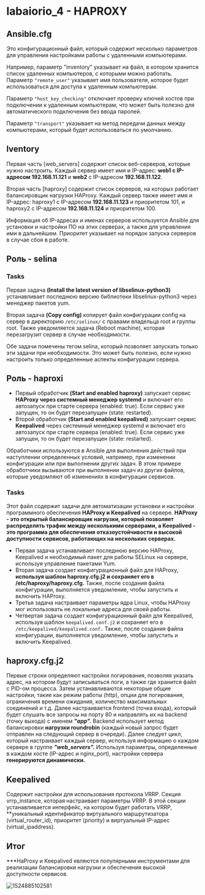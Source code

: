 # labaiorio_4 - HAPROXY
## Ansible.cfg
Это конфигурационный файл, который содержит несколько параметров для управления настройками работы с удаленными компьютерами.

Например, параметр "inventory" указывает на файл, в котором хранится список удаленных компьютеров, с которыми можно работать. Параметр ```"remote_user"``` указывает имя пользователя, которое будет использоваться для доступа к удаленным компьютерам.

Параметр ```"host_key_checking"``` отключает проверку ключей хостов при подключении к удаленным компьютерам, что может быть полезно для автоматического подключения без ввода паролей.

Параметр ```"transport"``` указывает на метод передачи данных между компьютерами, который будет использоваться по умолчанию.

## Iventory
Первая часть [web_servers] содержит список веб-серверов, которые нужно настроить. Каждый сервер имеет имя и IP-адрес: **web1 с IP-адресом 192.168.11.121** и **web2** с IP-адресом **192.168.11.122**.

Вторая часть [haproxy] содержит список серверов, на которых работает балансировщик нагрузки HAProxy. Каждый сервер также имеет имя и IP-адрес: haproxy1 с IP-адресом **192.168.11.123** и приоритетом 101, и haproxy2 с IP-адресом **192.168.11.124** и приоритетом 100.

Информация об IP-адресах и именах серверов используется Ansible для установки и настройки ПО на этих серверах, а также для управления ими в дальнейшем. Приоритет указывает на порядок запуска серверов в случае сбоя в работе.

## Роль - selina 
### Tasks 
Первая задача **(Install the latest version of libselinux-python3)** устанавливает последнюю версию библиотеки libselinux-python3 через менеджер пакетов yum.

Вторая задача **(Copy config)** копирует файл конфигурации config на сервер в директорию ```/etc/selinux/``` с правами владельца root и группы root. Также уведомляется задача (Reboot machine), которая перезагрузит сервер в случае необходимости.

Обе задачи помечены тегом selina, который позволяет запускать только эти задачи при необходимости. Это может быть полезно, если нужно настроить только определенные аспекты конфигурации сервера.

## Роль - haproxi 
- Первый обработчик **(Start and enabled haproxy)** запускает сервис **HAProxy через системный менеджер systemd** и включает его автозапуск при старте сервера (enabled: true). Если сервис уже запущен, то он будет перезапущен (state: restarted).
- Второй обработчик **(Start and enabled keepalived)** запускает сервис **Keepalived** через системный менеджер systemd и включает его автозапуск при старте сервера (enabled: true). Если сервис уже запущен, то он будет перезапущен (state: restarted).

Обработчики используются в Ansible для выполнения действий при наступлении определенных условий, например, при изменении конфигурации или при выполнении других задач. В этом примере обработчики вызываются при выполнении задач из других файлов, которые уведомляют об изменениях в конфигурации сервисов.

### Tasks 
Этот файл содержит задачи для автоматизации установки и настройки программного обеспечения **HAProxy и Keepalived** на сервере. **HAProxy - это открытый балансировщик нагрузки, который позволяет распределять трафик между несколькими серверами, а Keepalived - это программа для обеспечения отказоустойчивости и высокой доступности сервисов, работающих на нескольких серверах.**

- Первая задача устанавливает последнюю версию HAProxy, Keepalived и необходимый пакет для работы SELinux на сервере, используя управление пакетами Yum.
- Вторая задача создает конфигурационный файл для HAProxy, **используя шаблон haproxy.cfg.j2 и сохраняет его в /etc/haproxy/haproxy.cfg.** Также, после создания файла конфигурации, выполняется уведомление, чтобы запустить и включить HAProxy.
- Третья задача настраивает параметры ядра Linux, чтобы HAProxy мог использовать не локальные адреса для своей работы.
- Четвертая задача создает конфигурационный файл для Keepalived, используя шаблон ```keepalived.conf.j2``` и сохраняет его в ```/etc/keepalived/keepalived.conf.``` Также, после создания файла конфигурации, выполняется уведомление, чтобы запустить и включить Keepalived.

## haproxy.cfg.j2
Первые строки определяют настройки логирования, позволяя указать адрес, на котором будут записываться логи, а также где хранится файл с PID-ом процесса.
Затем устанавливаются некоторые общие настройки, такие как режим работы (http), опции для логирования, ограничения времени ожидания, количество максимальных соединений и т.д.
Далее настраивается frontend (точка входа), который будет слушать все запросы на порту 80 и направлять их на backend (точку выхода) с именем ***"app".***
Backend использует метод балансировки **нагрузки roundrobin** (каждый новый запрос будет отправлен на следующий сервер в очереди). Далее следует цикл, который настраивает каждый сервер, используя информацию о каждом сервере в группе ***"web_servers".*** Используя параметры, определенные в каждом хосте (IP-адрес и nginx_port), настройки сервера **генерируются динамически.**

## Keepalived
Cодержит настройки для использования протокола VRRP. Cекция vrrp_instance, которая настраивает параметры VRRP. В этой секции устанавливается интерфейс, на котором будет работать VRRP, **уникальный идентификатор виртуального маршрутизатора (virtual_router_id), приоритет (priority) и виртуальный IP-адрес (virtual_ipaddress). 

## Итог 
***HaProxy и Keepalived являются популярными инструментами для реализации балансировки нагрузки и обеспечения высокой доступности сервисов.

![1524885102581](https://user-images.githubusercontent.com/113093880/231297855-f44932fd-ff0d-4101-8f85-4c12cb7c2e18.jpg)
